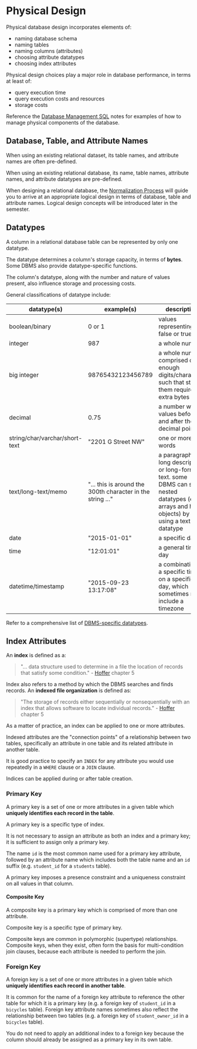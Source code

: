 # Physical Design

Physical database design incorporates elements of:

 + naming database schema
 + naming tables
 + naming columns (attributes)
 + choosing attribute datatypes
 + choosing index attributes

Physical design choices play a major role in database performance, in terms at least of:

 + query execution time
 + query execution costs and resources
 + storage costs

Reference the [Database Management SQL](/notes/database-management.md) notes for examples of how to manage physical components of the database.

## Database, Table, and Attribute Names

When using an existing relational dataset, its table names, and attribute names are often pre-defined.

When using an existing relational database, its name, table names, attribute names, and attribute datatypes are pre-defined.

When designing a relational database, the [Normalization Process](/notes/relational-databases/logical-design.md) will guide you  to arrive at an appropriate logical design in terms of database, table and attribute names. Logical design concepts will be introduced later in the semester.

## Datatypes

A column in a relational database table can be represented by only one datatype.

The datatype determines a column's storage capacity, in terms of **bytes**. Some DBMS also provide datatype-specific functions.

The column's datatype, along with the number and nature of values present, also influence storage and processing costs.

General classifications of datatype include:

datatype(s) | example(s) | description
--- | --- | ---
boolean/binary | 0 or 1 | values representing false or true
integer | 987 | a whole number
big integer | 98765432123456789 | a whole number comprised of enough digits/characters such that storing them requires extra bytes
decimal | 0.75 | a number with values before and after the decimal point
string/char/varchar/short-text | "2201 G Street NW" | one or more words
text/long-text/memo | "... this is around the 300th character in the string ..." | a paragraph-long description, or long-form text. some DBMS can store nested datatypes (e.g. arrays and hash objects) by using a text datatype
date | "2015-01-01" | a specific day
time | "12:01:01" | a general time of day
datetime/timestamp | "2015-09-23 13:17:08" | a combination of a specific time on a specific day, which sometimes may include a timezone

Refer to a comprehensive list of [DBMS-specific datatypes](http://www.w3schools.com/sql/sql_datatypes.asp).

## Index Attributes

An **index** is defined as a:

> "... data structure used to determine in a file the location of records that satisfy some condition." - [Hoffer](/README/#accompanying-textbook) chapter 5

Index also refers to a method by which the DBMS searches and finds records.
  An **indexed file organization** is defined as:

> "The storage of records either sequentially or nonsequentially with an index that allows software to locate individual records." - [Hoffer](/README/#accompanying-textbook) chapter 5

As a matter of practice, an index can be applied to one or more attributes.

Indexed attributes are the "connection points" of a relationship between two tables,
 specifically an attribute in one table and its related attribute in another table.

It is good practice to specify an `INDEX` for any attribute you would use repeatedly in a `WHERE` clause or a `JOIN` clause.

Indices can be applied during or after table creation.

### Primary Key

A primary key is a set of one or more attributes in a given table which **uniquely identifies each record in the table**.

A primary key is a specific type of index.

It is not necessary to assign an attribute as both an index and a primary key; it is sufficient to assign only a primary key.

The name `id` is the most common name used for a primary key attribute, followed by an attribute name which includes both the table name and an `id` suffix (e.g. `student_id` for a `students` table).

A primary key imposes a presence constraint and a uniqueness constraint on all values in that column.

#### Composite Key

A composite key is a primary key which is comprised of more than one attribute.

Composite key is a specific type of primary key.

Composite keys are common in polymorphic (supertype) relationships. Composite keys, when they exist, often form the basis for multi-condition join clauses, because each attribute is needed to perform the join.

### Foreign Key

A foreign key is a set of one or more attributes in a given table which **uniquely identifies each record in another table**.

It is common for the name of a foreign key attribute to reference the other table for which it is a primary key (e.g. a foreign key of `student_id` in a `bicycles` table). Foreign key attribute names sometimes also reflect the relationship between two tables (e.g. a foreign key of `student_owner_id` in a `bicycles` table).

You do not need to apply an additional index to a foreign key because the column should already be assigned as a primary key in its own table.

